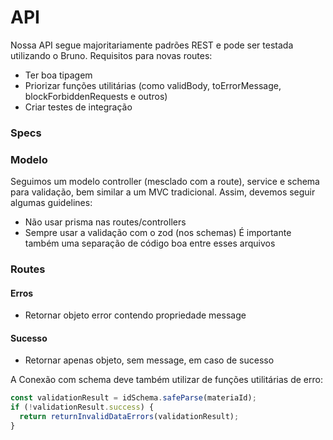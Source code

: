 # API
Nossa API segue majoritariamente padrões REST e pode ser testada utilizando o Bruno.
Requisitos para novas routes:
- Ter boa tipagem
- Priorizar funções utilitárias (como validBody, toErrorMessage, blockForbiddenRequests e outros)
- Criar testes de integração

### Specs
### Modelo
Seguimos um modelo controller (mesclado com a route), service e schema para validação, bem similar a um MVC tradicional. Assim, devemos seguir algumas guidelines:
- Não usar prisma nas routes/controllers
- Sempre usar a validação com o zod (nos schemas)
É importante também uma separação de código boa entre esses arquivos

### Routes
#### Erros
- Retornar objeto error contendo propriedade message
#### Sucesso
- Retornar apenas objeto, sem message, em caso de sucesso

A Conexão com schema deve também utilizar de funções utilitárias de erro:
```typescript
const validationResult = idSchema.safeParse(materiaId);
if (!validationResult.success) {
  return returnInvalidDataErrors(validationResult);
}
```